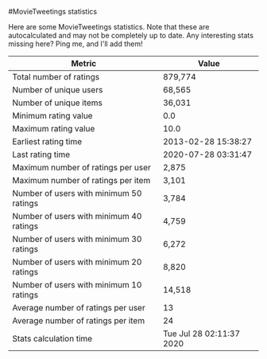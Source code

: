 #MovieTweetings statistics

Here are some MovieTweetings statistics. Note that these are autocalculated and may not be completely up to date. Any interesting stats missing here? Ping me, and I'll add them!

Metric | Value
--- | ---
Total number of ratings                 | 879,774
Number of unique users                  | 68,565
Number of unique items                  | 36,031
Minimum rating value                    | 0.0
Maximum rating value                    | 10.0
Earliest rating time                    | 2013-02-28 15:38:27
Last rating time                        | 2020-07-28 03:31:47
Maximum number of ratings per user      | 2,875
Maximum number of ratings per item      | 3,101
Number of users with minimum 50 ratings | 3,784
Number of users with minimum 40 ratings | 4,759
Number of users with minimum 30 ratings | 6,272
Number of users with minimum 20 ratings | 8,820
Number of users with minimum 10 ratings | 14,518
Average number of ratings per user      | 13
Average number of ratings per item      | 24
Stats calculation time                  | Tue Jul 28 02:11:37 2020

